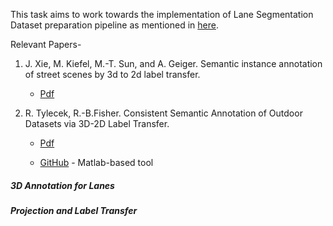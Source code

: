 This task aims to work towards the implementation of Lane Segmentation Dataset preparation pipeline as mentioned in [here](https://arxiv.org/pdf/1803.06184.pdf).

Relevant Papers- 
1. J. Xie, M. Kiefel, M.-T. Sun, and A. Geiger. Semantic instance annotation of street scenes by 3d to 2d label transfer.
    - [Pdf](http://www.cvlibs.net/publications/Xie2016CVPR.pdf)

2. R. Tylecek, R.-B.Fisher. Consistent Semantic Annotation of Outdoor Datasets via 3D-2D Label Transfer.
    - [Pdf](https://www.mdpi.com/1424-8220/18/7/2249/htm)
  
    - [GitHub](https://github.com/rtylecek/rosemat) - Matlab-based tool
    
    
    
##### 3D Annotation for Lanes

##### Projection and Label Transfer

